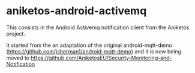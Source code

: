 aniketos-android-activemq 
=================

This consists in the Android Activemq notification client from the Aniketos project.

It started from the an adaptation of the original android-mqtt-demo (https://github.com/jsherman1/android-mqtt-demo) and it is now being moved to
https://github.com/AniketosEU/Security-Monitoring-and-Notification
